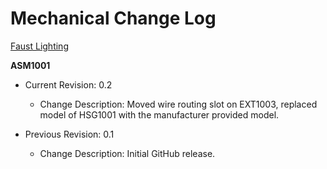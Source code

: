 # Mechanical Change Log 
[Faust Lighting](http://faustlighting.com/)

**ASM1001**
* Current Revision: 0.2
  * Change Description: Moved wire routing slot on EXT1003, replaced model of HSG1001 with the manufacturer provided model.

* Previous Revision: 0.1
  * Change Description: Initial GitHub release.